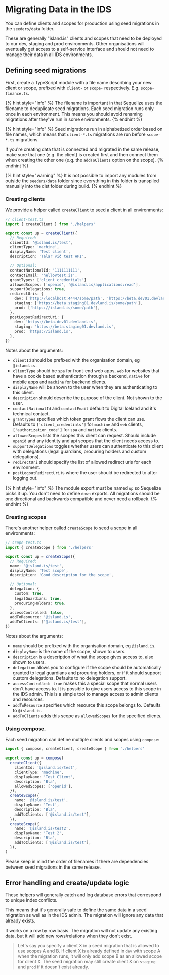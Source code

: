 # Migrating Data in the IDS

You can define clients and scopes for production using seed migrations in the `seeders/data` folder.

These are generally "island.is" clients and scopes that need to be deployed to our dev, staging and prod environments. Other organisations will eventually get access to a self-service interface and should not need to manage their data in all IDS environments.

## Defining seed migrations

First, create a TypeScript module with a file name describing your new client or scope, prefixed with `client-` or `scope-` respectively. E.g. `scope-finance.ts`.

{% hint style="info" %}
The filename is important in that Sequelize uses the filename to deduplicate seed migrations. Each seed migration runs only once in each environment. This means you should avoid renaming migrations after they've run in some environments.
{% endhint %}

{% hint style="info" %}
Seed migrations run in alphabetized order based on file names, which means that `client-*.ts` migrations are run before `scope-*.ts` migrations.

If you're creating data that is connected and migrated in the same release, make sure that one (e.g. the client) is created first and then connect them when creating the other one (e.g. the `addToClients` option on the scope).
{% endhint %}

{% hint style="warning" %}
It is not possible to import any modules from outside the `seeders/data` folder since everything in this folder is transpiled manually into the dist folder during build.
{% endhint %}

### Creating clients

We provide a helper called `createClient` to seed a client in all environments:

```typescript
// client-test.ts
import { createClient } from './helpers'

export const up = createClient({
  // Required:
  clientId: '@island.is/test',
  clientType: 'machine',
  displayName: 'Test client',
  description: 'Talar við test API',

  // Optional:
  contactNationalId: '1111111111',
  contactEmail: 'hello@test.is',
  grantTypes: ['client_credentials']
  allowedScopes: ['openid', '@island.is/applications:read'],
  supportDelegations: true,
  redirectUris: {
    dev: ['http://localhost:4444/some/path', 'https://beta.dev01.devland.is/some/path'],
    staging: ['https://beta.staging01.devland.is/some/path'],
    prod: ['https://island.is/some/path'],
  },
  postLogoutRedirectUri: {
    dev: 'https://beta.dev01.devland.is',
    staging: 'https://beta.staging01.devland.is',
    prod: 'https://island.is',
  },
})
```

Notes about the arguments:

- `clientId` should be prefixed with the organisation domain, eg `@island.is`.
- `clientType` should be `spa` for front-end web apps, `web` for websites that have a cookie based authentication through a backend, `native` for mobile apps and `machine` for backend clients.
- `displayName` will be shown to the user when they are authenticating to this client.
- `description` should describe the purpose of the client. Not shown to the user.
- `contactNationalId` and `contactEmail` default to Digital Iceland and it's technical contact.
- `grantTypes` specifies which token grant flows the client can use. Defaults to `['client_credentials']` for `machine` and `web` clients, `['authorization_code']` for `spa` and `native` clients.
- `allowedScopes` lists the scopes this client can request. Should include `openid` and any identity and api scopes that the client needs access to.
- `supportDelegations` toggles whether users can authenticate to this client with delegations (legal guardians, procuring holders and custom delegations).
- `redirectUri` should specify the list of allowed redirect uris for each environment.
- `postLogoutRedirectUri` is where the user should be redirected to after logging out.

{% hint style="info" %}
The module export must be named `up` so Sequelize picks it up. You don't need to define `down` exports. All migrations should be one directional and backwards compatible and never need a rollback.
{% endhint %}

### Creating scopes

There's another helper called `createScope` to seed a scope in all environments:

```typescript
// scope-test.ts
import { createScope } from './helpers'

export const up = createScope({
  // Required:
  name: '@island.is/test',
  displayName: 'Test scope',
  description: 'Good description for the scope',

  // Optional:
  delegation: {
    custom: true,
    legalGuardians: true,
    procuringHolders: true,
  },
  accessControlled: false,
  addToResource: '@island.is',
  addToClients: ['@island.is/test'],
})
```

Notes about the arguments:

- `name` should be prefixed with the organisation domain, eg `@island.is`.
- `displayName` is the name of the scope, shown to users.
- `description` is a description of what the scope gives access to, also shown to users.
- `delegation` allows you to configure if the scope should be automatically granted to legal guardians and procuring holders, or if it should support custom delegations. Defaults to no delegation support.
- `accessControlled: true` makes this a special scope that normal users don't have access to. It is possible to give users access to this scope in the IDS admin. This is a simple tool to manage access to admin clients and resources.
- `addToResource` specifies which resource this scope belongs to. Defaults to `@island.is`.
- `addToClients` adds this scope as `allowedScopes` for the specified clients.

### Using compose.

Each seed migration can define multiple clients and scopes using `compose`:

```ts
import { compose, createClient, createScope } from './helpers'

export const up = compose(
  createClient({
    clientId: '@island.is/test',
    clientType: 'machine',
    displayName: 'Test Client',
    description: 'Bla',
    allowedScopes: ['openid'],
  }),
  createScope({
    name: '@island.is/test',
    displayName: 'Test',
    description: 'Bla',
    addToClients: ['@island.is/test'],
  }),
  createScope({
    name: '@island.is/test2',
    displayName: 'Test 2',
    description: 'Bla',
    addToClients: ['@island.is/test'],
  }),
)
```

Please keep in mind the order of filenames if there are dependencies between seed migrations in the same release.

## Error handling and create/update logic

These helpers will generally catch and log database errors that correspond to unique index conflicts.

This means that it's generally safe to define the same data in a seed migration as well as in the IDS admin. The migration will ignore any data that already exists.

It works on a row by row basis. The migration will not update any existing data, but it will add new rows/relations when they don't exist.

> Let's say you specify a client X in a seed migration that is allowed to use scopes A and B. If client X is already defined in `dev` with scope A when the migration runs, it will only add scope B as an allowed scope for client X. The seed migration may still create client X on `staging` and `prod` if it doesn't exist already.
